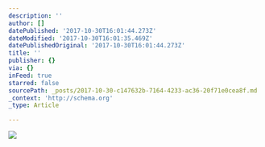 ```yaml
---
description: ''
author: []
datePublished: '2017-10-30T16:01:44.273Z'
dateModified: '2017-10-30T16:01:35.469Z'
datePublishedOriginal: '2017-10-30T16:01:44.273Z'
title: ''
publisher: {}
via: {}
inFeed: true
starred: false
sourcePath: _posts/2017-10-30-c147632b-7164-4233-ac36-20f71e0cea8f.md
_context: 'http://schema.org'
_type: Article

---
```

![](https://the-grid-user-content.s3-us-west-2.amazonaws.com/cb790404-87c3-4298-85b3-a2d12a998672.jpg)